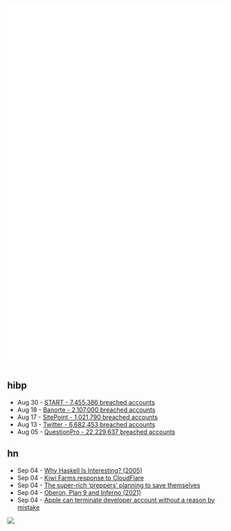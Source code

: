 ![Metrics](https://raw.githubusercontent.com/phixion/phixion/master/metrics.svg)

## hibp

<!--
for https://github.com/phixion/phixion/blob/main/.github/workflows/feeds.yml
-->
<!--START_SECTION:haveibeenpwnd-->
- Aug 30 - [START - 7,455,386 breached accounts](https://haveibeenpwned.com/PwnedWebsites#Start)
- Aug 18 - [Banorte - 2,107,000 breached accounts](https://haveibeenpwned.com/PwnedWebsites#Banorte)
- Aug 17 - [SitePoint - 1,021,790 breached accounts](https://haveibeenpwned.com/PwnedWebsites#SitePoint)
- Aug 13 - [Twitter - 6,682,453 breached accounts](https://haveibeenpwned.com/PwnedWebsites#Twitter)
- Aug 05 - [QuestionPro - 22,229,637 breached accounts](https://haveibeenpwned.com/PwnedWebsites#QuestionPro)
<!--END_SECTION:haveibeenpwnd-->

## hn

<!--
for https://github.com/phixion/phixion/blob/main/.github/workflows/feeds.yml
-->
<!--START_SECTION:hn-->
- Sep 04 - [Why Haskell Is Interesting? (2005)](https://web.archive.org/web/20130823122503/http://www.freesoftwaremagazine.com/articles/haskell)
- Sep 04 - [Kiwi Farms response to CloudFlare](https://kiwifarms.ru/threads/matthew-prince-lied.128900/)
- Sep 04 - [The super-rich ‘preppers’ planning to save themselves](https://www.theguardian.com/news/2022/sep/04/super-rich-prepper-bunkers-apocalypse-survival-richest-rushkoff)
- Sep 04 - [Oberon, Plan 9 and Inferno (2021)](https://blog.tsr-podcast.com/index.php/2021/05/13/episode-76-oberon-plan-9-inferno/)
- Sep 04 - [Apple can terminate developer account without a reason by mistake](https://twitter.com/svbelmeha/status/1566063915515133952)
<!--END_SECTION:hn-->

<!--
for https://yhype.me
-->
![](https://hit.yhype.me/github/profile?user_id=13013670)
